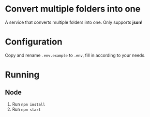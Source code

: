 # Convert multiple folders into one

A service that converts multiple folders into one. Only supports **json**!

# Configuration

Copy and rename `.env.example` to `.env`, fill in according to your needs.

# Running

## Node

1. Run `npm install`
2. Run `npm start`
